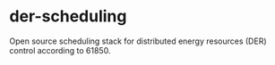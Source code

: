 # der-scheduling
Open source scheduling stack for distributed energy resources (DER) control according to 61850.
